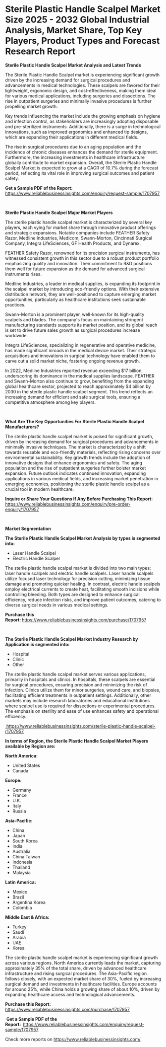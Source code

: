 <p><h1>Sterile Plastic Handle Scalpel Market Size 2025 - 2032 Global Industrial Analysis, Market Share, Top Key Players, Product Types and Forecast Research Report</h1></p><p><strong>Sterile Plastic Handle Scalpel Market Analysis and Latest Trends</strong></p>
<p><p>The Sterile Plastic Handle Scalpel market is experiencing significant growth driven by the increasing demand for surgical procedures and advancements in medical technologies. These scalpels are favored for their lightweight, ergonomic design, and cost-effectiveness, making them ideal for various medical applications, including surgeries and dissections. The rise in outpatient surgeries and minimally invasive procedures is further propelling market growth.</p><p>Key trends influencing the market include the growing emphasis on hygiene and infection control, as stakeholders are increasingly adopting disposable and pre-sterilized instruments. Additionally, there is a surge in technological innovations, such as improved ergonomics and enhanced tip designs, which are expanding their applications in different medical fields. </p><p>The rise in surgical procedures due to an aging population and the incidence of chronic diseases enhances the demand for sterile equipment. Furthermore, the increasing investments in healthcare infrastructure globally contribute to market expansion. Overall, the Sterile Plastic Handle Scalpel Market is expected to grow at a CAGR of 10.7% during the forecast period, reflecting its vital role in improving surgical outcomes and patient safety.</p></p>
<p><strong>Get a Sample PDF of the Report:&nbsp;</strong> <a href="https://www.reliablebusinessinsights.com/enquiry/request-sample/1707957?utm_campaign=3107&utm_medium=2&utm_source=Github&utm_content=ia&utm_term=25032025&utm_id=sterile-plastic-handle-scalpel">https://www.reliablebusinessinsights.com/enquiry/request-sample/1707957</a></p>
<p>&nbsp;</p>
<p><strong>Sterile Plastic Handle Scalpel Major Market Players</strong></p>
<p><p>The sterile plastic handle scalpel market is characterized by several key players, each vying for market share through innovative product offerings and strategic expansions. Notable companies include FEATHER Safety Razor, Medline Industries, Medicom, Swann-Morton, Cincinnati Surgical Company, Integra LifeSciences, GF Health Products, and Dynarex.</p><p>FEATHER Safety Razor, renowned for its precision surgical instruments, has witnessed consistent growth in this sector due to a robust product portfolio emphasizing quality and innovation. Their commitment to R&D positions them well for future expansion as the demand for advanced surgical instruments rises.</p><p>Medline Industries, a leader in medical supplies, is expanding its footprint in the scalpel market by introducing eco-friendly options. With their extensive distribution network, they are well-positioned to capture emerging market opportunities, particularly as healthcare institutions seek sustainable practices.</p><p>Swann-Morton is a prominent player, well-known for its high-quality scalpels and blades. The company's focus on maintaining stringent manufacturing standards supports its market position, and its global reach is set to drive future sales growth as surgical procedures increase worldwide.</p><p>Integra LifeSciences, specializing in regenerative and operative medicine, has made significant inroads in the medical device market. Their strategic acquisitions and innovations in surgical technology have enabled them to carve out a solid market niche, fostering ongoing revenue growth.</p><p>In 2022, Medline Industries reported revenue exceeding $17 billion, underscoring its dominance in the medical supplies landscape. FEATHER and Swann-Morton also continue to grow, benefiting from the expanding global healthcare sector, projected to reach approximately $4 billion by 2030 in the sterile plastic handle scalpel segment. This trend reflects an increasing demand for efficient and safe surgical tools, ensuring a competitive atmosphere among key players.</p></p>
<p>&nbsp;</p>
<p><strong>What Are The Key Opportunities For Sterile Plastic Handle Scalpel Manufacturers?</strong></p>
<p><p>The sterile plastic handle scalpel market is poised for significant growth, driven by increasing demand for surgical procedures and advancements in minimally invasive techniques. The market is characterized by a shift towards reusable and eco-friendly materials, reflecting rising concerns over environmental sustainability. Key growth trends include the adoption of innovative designs that enhance ergonomics and safety. The aging population and the rise of outpatient surgeries further bolster market expansion. Future outlook indicates continued innovation, expanding applications in various medical fields, and increasing market penetration in emerging economies, positioning the sterile plastic handle scalpel as a crucial tool in modern healthcare.</p></p>
<p><strong>Inquire or Share Your Questions If Any Before Purchasing This Report:</strong> <a href="https://www.reliablebusinessinsights.com/enquiry/pre-order-enquiry/1707957?utm_campaign=3107&utm_medium=2&utm_source=Github&utm_content=ia&utm_term=25032025&utm_id=sterile-plastic-handle-scalpel">https://www.reliablebusinessinsights.com/enquiry/pre-order-enquiry/1707957</a></p>
<p>&nbsp;</p>
<p><strong>Market Segmentation</strong></p>
<p><strong>The Sterile Plastic Handle Scalpel Market Analysis by types is segmented into:</strong></p>
<p><ul><li>Laser Handle Scalpel</li><li>Electric Handle Scalpel</li></ul></p>
<p><p>The sterile plastic handle scalpel market is divided into two main types: laser handle scalpels and electric handle scalpels. Laser handle scalpels utilize focused laser technology for precision cutting, minimizing tissue damage and promoting quicker healing. In contrast, electric handle scalpels employ electrical currents to create heat, facilitating smooth incisions while controlling bleeding. Both types are designed to enhance surgical efficiency, reduce infection risks, and improve patient outcomes, catering to diverse surgical needs in various medical settings.</p></p>
<p><strong>Purchase this Report:&nbsp;</strong><a href="https://www.reliablebusinessinsights.com/purchase/1707957?utm_campaign=3107&utm_medium=2&utm_source=Github&utm_content=ia&utm_term=25032025&utm_id=sterile-plastic-handle-scalpel">https://www.reliablebusinessinsights.com/purchase/1707957</a></p>
<p>&nbsp;</p>
<p><strong>The Sterile Plastic Handle Scalpel Market Industry Research by Application is segmented into:</strong></p>
<p><ul><li>Hospital</li><li>Clinic</li><li>Other</li></ul></p>
<p><p>The sterile plastic handle scalpel market serves various applications, primarily in hospitals and clinics. In hospitals, these scalpels are essential for surgical procedures, ensuring precision and minimizing the risk of infection. Clinics utilize them for minor surgeries, wound care, and biopsies, facilitating efficient treatments in outpatient settings. Additionally, other markets may include research laboratories and educational institutions where scalpel use is required for dissections or experimental procedures. The emphasis on sterility and ease of use enhances safety and operational efficiency.</p></p>
<p><a href="https://www.reliablebusinessinsights.com/sterile-plastic-handle-scalpel-r1707957?utm_campaign=3107&utm_medium=2&utm_source=Github&utm_content=ia&utm_term=25032025&utm_id=sterile-plastic-handle-scalpel">&nbsp;https://www.reliablebusinessinsights.com/sterile-plastic-handle-scalpel-r1707957</a></p>
<p><strong>In terms of Region, the Sterile Plastic Handle Scalpel Market Players available by Region are:</strong></p>
<p>
    <p> <strong> North America: </strong>
        <ul>
            <li>United States</li>
            <li>Canada</li>
        </ul>
        </p> 
    <p> <strong> Europe: </strong>
        <ul>
            <li>Germany</li>
            <li>France</li>
            <li>U.K.</li>
            <li>Italy</li>
            <li>Russia</li>
        </ul>
        </p> 
    <p> <strong> Asia-Pacific: </strong>
        <ul>
            <li>China</li>
            <li>Japan</li>
            <li>South Korea</li>
            <li>India</li>
            <li>Australia</li>
            <li>China Taiwan</li>
            <li>Indonesia</li>
            <li>Thailand</li>
            <li>Malaysia</li>
        </ul>
        </p> 
    <p> <strong> Latin America: </strong>
        <ul>
            <li>Mexico</li>
            <li>Brazil</li>
            <li>Argentina Korea</li>
            <li>Colombia</li>
        </ul>
        </p> 
    <p> <strong> Middle East & Africa: </strong>
        <ul>
            <li>Turkey</li>
            <li>Saudi</li>
            <li>Arabia</li>
            <li>UAE</li>
            <li>Korea</li>
        </ul>
    </p>
    </p>
<p><p>The sterile plastic handle scalpel market is experiencing significant growth across various regions. North America currently leads the market, capturing approximately 35% of the total share, driven by advanced healthcare infrastructure and rising surgical procedures. The Asia-Pacific region follows closely, with an expected market share of 30%, fueled by increasing surgical demand and investments in healthcare facilities. Europe accounts for around 25%, while China holds a growing share of about 10%, driven by expanding healthcare access and technological advancements.</p></p>
<p><strong>Purchase this Report: </strong><a href="https://www.reliablebusinessinsights.com/purchase/1707957?utm_campaign=3107&utm_medium=2&utm_source=Github&utm_content=ia&utm_term=25032025&utm_id=sterile-plastic-handle-scalpel">https://www.reliablebusinessinsights.com/purchase/1707957</a></p>
<p>&nbsp;<strong>Get a Sample PDF of the Report:&nbsp;&nbsp;</strong><a href="https://www.reliablebusinessinsights.com/enquiry/request-sample/1707957?utm_campaign=3107&utm_medium=2&utm_source=Github&utm_content=ia&utm_term=25032025&utm_id=sterile-plastic-handle-scalpel">https://www.reliablebusinessinsights.com/enquiry/request-sample/1707957</a></p>
<p><strong></strong></p>
<p>Check more reports on <a href="https://www.reliablebusinessinsights.com/?utm_campaign=3107&utm_medium=2&utm_source=Github&utm_content=ia&utm_term=25032025&utm_id=sterile-plastic-handle-scalpel">https://www.reliablebusinessinsights.com/</a></p>